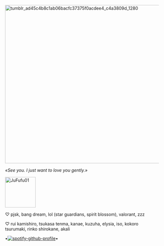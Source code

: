 
<img width="750" height="520" alt="tumblr_ad45c4b8c1ab06bacfc37375f0acdee4_c4a3809d_1280" src="https://github.com/user-attachments/assets/fb4f92c8-c186-4f62-bdcc-4f16c364d717" />

_«See you. I just want to love you gently.»_

<img width="100" height="100" alt="JuFufu01" src="https://github.com/user-attachments/assets/8c8f85c9-b476-4b43-bfaf-6e61f3e3d602" />

 
♡ pjsk, bang dream, lol (star guardians, spirit blossom), valorant, zzz

♡ rui kamishiro, tsukasa tenma, kanae, kuzuha, elysia, iso, kokoro tsurumaki, rinko shirokane, akali
       
•[![spotify-github-profile](https://spotify-github-profile.kittinanx.com/api/view?uid=i23sjrvne6xvmzmpvmd08vy74&cover_image=true&theme=natemoo-re&show_offline=false&background_color=1c1122&interchange=false&bar_color=ac6fb9&bar_color_cover=false)](https://github.com/kittinan/spotify-github-profile)•
